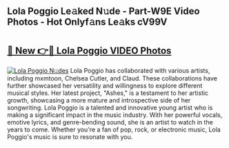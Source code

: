 ## Lola Poggio Le𝚊ked N𝚞de - Part-W9E Video Photos - Hot Onlyf𝚊ns Le𝚊ks cV99V

# <h2><a href="http://ab79473.deff.icu/?id=Lola+Poggio">🔗 New 👉🔴 Lola Poggio VIDEO Photos</a></h2>

[![Lola Poggio N𝚞des](https://i.imgur.com/rIISA9y.gif)](http://ab79473.deff.icu/?id=Lola+Poggio)
Lola Poggio has collaborated with various artists, including mxmtoon, Chelsea Cutler, and Claud. These collaborations have further showcased her versatility and willingness to explore different musical styles. Her latest project, "Ashes," is a testament to her artistic growth, showcasing a more mature and introspective side of her songwriting. Lola Poggio is a talented and innovative young artist who is making a significant impact in the music industry. With her powerful vocals, emotive lyrics, and genre-bending sound, she is an artist to watch in the years to come. Whether you're a fan of pop, rock, or electronic music, Lola Poggio's music is sure to resonate with you.
